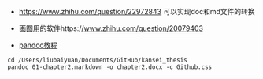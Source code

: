 * https://www.zhihu.com/question/22972843 可以实现doc和md文件的转换
* 画图用的软件https://www.zhihu.com/question/20079403


* [pandoc教程](http://www.yangzhiping.com/tech/pandoc.html)

```
cd /Users/liubaiyuan/Documents/GitHub/kansei_thesis
pandoc 01-chapter2.markdown -o chapter2.docx -c Github.css
```

